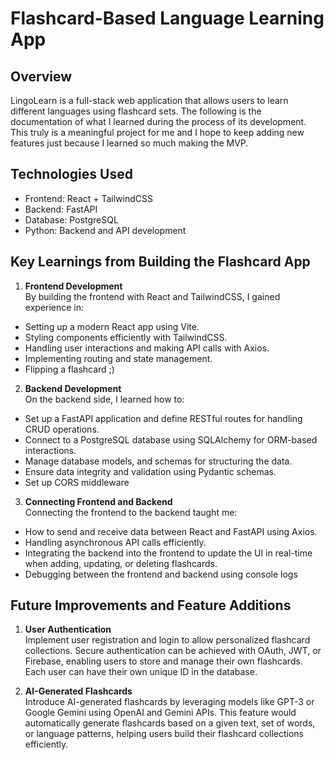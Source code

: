 # Flashcard-Based Language Learning App


## Overview
LingoLearn is a full-stack web application that allows users to learn different languages using flashcard sets. The following is the documentation of what I learned during the process of its development. This truly is a meaningful project for me and I hope to keep adding new features just because I learned so much making the MVP.

## Technologies Used

* Frontend: React + TailwindCSS
* Backend: FastAPI
* Database: PostgreSQL
* Python: Backend and API development


## Key Learnings from Building the Flashcard App
1. **Frontend Development**  
By building the frontend with React and TailwindCSS, I gained experience in:
* Setting up a modern React app using Vite.
* Styling components efficiently with TailwindCSS.
* Handling user interactions and making API calls with Axios.
* Implementing routing and state management.
* Flipping a flashcard ;)
  
2. **Backend Development**  
On the backend side, I learned how to:
* Set up a FastAPI application and define RESTful routes for handling CRUD operations.
* Connect to a PostgreSQL database using SQLAlchemy for ORM-based interactions.
* Manage database models, and schemas for structuring the data.
* Ensure data integrity and validation using Pydantic schemas.
* Set up CORS middleware
  
3. **Connecting Frontend and Backend**  
Connecting the frontend to the backend taught me:
* How to send and receive data between React and FastAPI using Axios.
* Handling asynchronous API calls efficiently.
* Integrating the backend into the frontend to update the UI in real-time when adding, updating, or deleting flashcards.
* Debugging between the frontend and backend using console logs

## Future Improvements and Feature Additions
1. **User Authentication**  
Implement user registration and login to allow personalized flashcard collections. Secure authentication can be achieved with OAuth, JWT, or Firebase, enabling users to store and manage their own flashcards. Each user can have their own unique ID in the database.

2. **AI-Generated Flashcards**  
Introduce AI-generated flashcards by leveraging models like GPT-3 or Google Gemini using OpenAI and Gemini APIs. This feature would automatically generate flashcards based on a given text, set of words, or language patterns, helping users build their flashcard collections efficiently.
